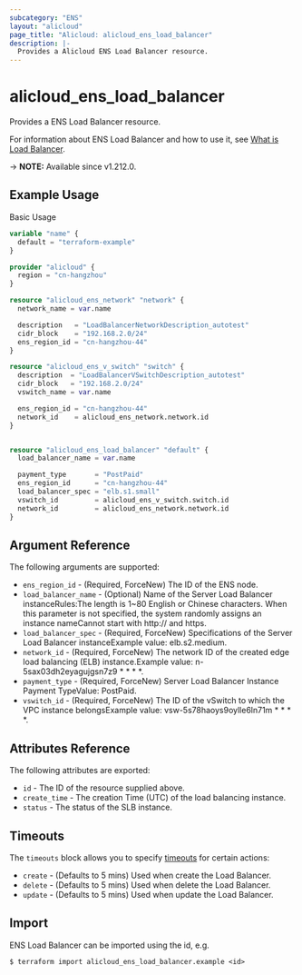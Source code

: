 ```yaml
---
subcategory: "ENS"
layout: "alicloud"
page_title: "Alicloud: alicloud_ens_load_balancer"
description: |-
  Provides a Alicloud ENS Load Balancer resource.
---
```


# alicloud_ens_load_balancer

Provides a ENS Load Balancer resource. 

For information about ENS Load Balancer and how to use it, see [What is Load Balancer](https://www.alibabacloud.com/help/en/).

-> **NOTE:** Available since v1.212.0.

## Example Usage

Basic Usage

```terraform
variable "name" {
  default = "terraform-example"
}

provider "alicloud" {
  region = "cn-hangzhou"
}

resource "alicloud_ens_network" "network" {
  network_name = var.name

  description   = "LoadBalancerNetworkDescription_autotest"
  cidr_block    = "192.168.2.0/24"
  ens_region_id = "cn-hangzhou-44"
}

resource "alicloud_ens_v_switch" "switch" {
  description  = "LoadBalancerVSwitchDescription_autotest"
  cidr_block   = "192.168.2.0/24"
  vswitch_name = var.name

  ens_region_id = "cn-hangzhou-44"
  network_id    = alicloud_ens_network.network.id
}


resource "alicloud_ens_load_balancer" "default" {
  load_balancer_name = var.name

  payment_type       = "PostPaid"
  ens_region_id      = "cn-hangzhou-44"
  load_balancer_spec = "elb.s1.small"
  vswitch_id         = alicloud_ens_v_switch.switch.id
  network_id         = alicloud_ens_network.network.id
}
```

## Argument Reference

The following arguments are supported:
* `ens_region_id` - (Required, ForceNew) The ID of the ENS node.
* `load_balancer_name` - (Optional) Name of the Server Load Balancer instanceRules:The length is 1~80 English or Chinese characters. When this parameter is not specified, the system randomly assigns an instance nameCannot start with http:// and https.
* `load_balancer_spec` - (Required, ForceNew) Specifications of the Server Load Balancer instanceExample value: elb.s2.medium.
* `network_id` - (Required, ForceNew) The network ID of the created edge load balancing (ELB) instance.Example value: n-5sax03dh2eyagujgsn7z9 * * * *.
* `payment_type` - (Required, ForceNew) Server Load Balancer Instance Payment TypeValue: PostPaid.
* `vswitch_id` - (Required, ForceNew) The ID of the vSwitch to which the VPC instance belongsExample value: vsw-5s78haoys9oylle6ln71m * * * *.

## Attributes Reference

The following attributes are exported:
* `id` - The ID of the resource supplied above.
* `create_time` - The creation Time (UTC) of the load balancing instance.
* `status` - The status of the SLB instance.

## Timeouts

The `timeouts` block allows you to specify [timeouts](https://www.terraform.io/docs/configuration-0-11/resources.html#timeouts) for certain actions:
* `create` - (Defaults to 5 mins) Used when create the Load Balancer.
* `delete` - (Defaults to 5 mins) Used when delete the Load Balancer.
* `update` - (Defaults to 5 mins) Used when update the Load Balancer.

## Import

ENS Load Balancer can be imported using the id, e.g.

```shell
$ terraform import alicloud_ens_load_balancer.example <id>
```